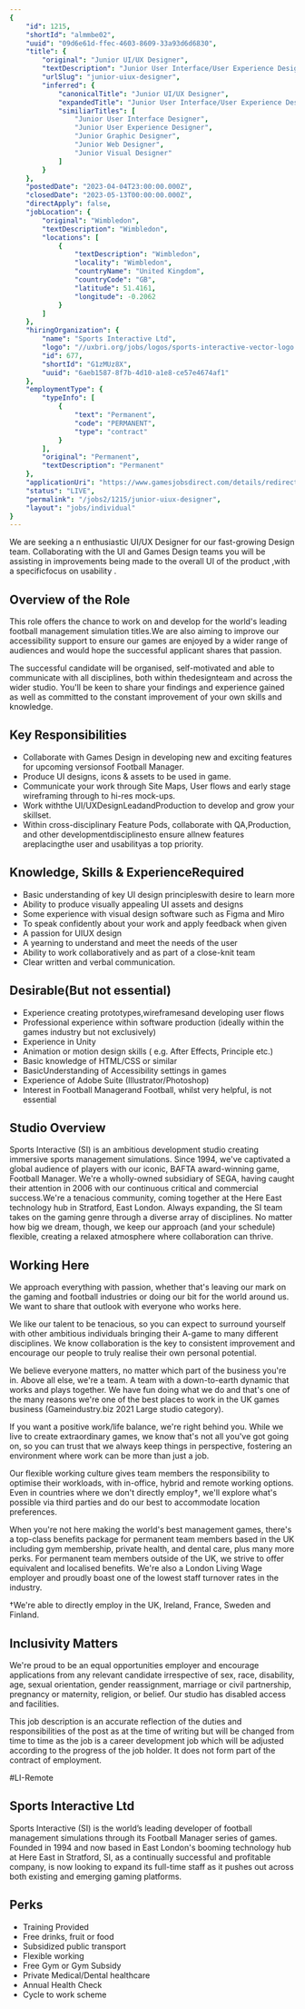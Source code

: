 ```yaml
---
{
	"id": 1215,
	"shortId": "almmbe02",
	"uuid": "09d6e61d-ffec-4603-8609-33a93d6d6830",
	"title": {
		"original": "Junior UI/UX Designer",
		"textDescription": "Junior User Interface/User Experience Designer",
		"urlSlug": "junior-uiux-designer",
		"inferred": {
			"canonicalTitle": "Junior UI/UX Designer",
			"expandedTitle": "Junior User Interface/User Experience Designer",
			"similiarTitles": [
				"Junior User Interface Designer",
				"Junior User Experience Designer",
				"Junior Graphic Designer",
				"Junior Web Designer",
				"Junior Visual Designer"
			]
		}
	},
	"postedDate": "2023-04-04T23:00:00.000Z",
	"closedDate": "2023-05-13T00:00:00.000Z",
	"directApply": false,
	"jobLocation": {
		"original": "Wimbledon",
		"textDescription": "Wimbledon",
		"locations": [
			{
				"textDescription": "Wimbledon",
				"locality": "Wimbledon",
				"countryName": "United Kingdom",
				"countryCode": "GB",
				"latitude": 51.4161,
				"longitude": -0.2062
			}
		]
	},
	"hiringOrganization": {
		"name": "Sports Interactive Ltd",
		"logo": "//uxbri.org/jobs/logos/sports-interactive-vector-logo.svg",
		"id": 677,
		"shortId": "G1zMUz8X",
		"uuid": "6aeb1587-8f7b-4d10-a1e8-ce57e4674af1"
	},
	"employmentType": {
		"typeInfo": [
			{
				"text": "Permanent",
				"code": "PERMANENT",
				"type": "contract"
			}
		],
		"original": "Permanent",
		"textDescription": "Permanent"
	},
	"applicationUri": "https://www.gamesjobsdirect.com/details/redirect/junior-uiux-designer/234978",
	"status": "LIVE",
	"permalink": "/jobs2/1215/junior-uiux-designer",
	"layout": "jobs/individual"
}
---
```

<p>We are seeking a n enthusiastic UI/UX Designer for our fast-growing Design team. Collaborating with the UI and Games Design teams you will be assisting in improvements being made to the overall UI of the product ,with a specificfocus on usability .</p>
<h2 id="overview-of-the-role">Overview of the Role</h2>
<p>This role offers the chance to work on and develop for the world's leading football management simulation titles.We are also aiming to improve our accessibility support to ensure our games are enjoyed by a wider range of audiences and would hope the successful applicant shares that passion.</p>
<p>The successful candidate will be organised, self-motivated and able to communicate with all disciplines, both within thedesignteam and across the wider studio. You'll be keen to share your findings and experience gained as well as committed to the constant improvement of your own skills and knowledge.</p>
<h2 id="key-responsibilities">Key Responsibilities</h2>
<ul>
<li>Collaborate with Games Design in developing new and exciting features for upcoming versionsof Football Manager.</li>
<li>Produce UI designs, icons &amp; assets to be used in game.</li>
<li>Communicate your work through Site Maps, User flows and early stage wireframing through to hi-res mock-ups.</li>
<li>Work withthe UI/UXDesignLeadandProduction to develop and grow your skillset.</li>
<li>Within cross-disciplinary Feature Pods, collaborate with QA,Production, and other developmentdisciplinesto ensure allnew features areplacingthe user and usabilityas a top priority.</li>
</ul>
<h2 id="knowledge-skills--experiencerequired">Knowledge, Skills &amp; ExperienceRequired</h2>
<ul>
<li>Basic understanding of key UI design principleswith desire to learn more</li>
<li>Ability to produce visually appealing UI assets and designs</li>
<li>Some experience with visual design software such as Figma and Miro</li>
<li>To speak confidently about your work and apply feedback when given</li>
<li>A passion for UIUX design</li>
<li>A yearning to understand and meet the needs of the user</li>
<li>Ability to work collaboratively and as part of a close-knit team</li>
<li>Clear written and verbal communication.</li>
</ul>
<h2 id="desirablebut-not-essential">Desirable(But not essential)</h2>
<ul>
<li>Experience creating prototypes,wireframesand developing user flows</li>
<li>Professional experience within software production (ideally within the games industry but not exclusively)</li>
<li>Experience in Unity</li>
<li>Animation or motion design skills ( e.g. After Effects, Principle etc.)</li>
<li>Basic knowledge of HTML/CSS or similar</li>
<li>BasicUnderstanding of Accessibility settings in games</li>
<li>Experience of Adobe Suite (Illustrator/Photoshop)</li>
<li>Interest in Football Managerand Football, whilst very helpful, is not essential</li>
</ul>
<h2 id="studio-overview">Studio Overview</h2>
<p>Sports Interactive (SI) is an ambitious development studio creating immersive sports management simulations. Since 1994, we've captivated a global audience of players with our iconic, BAFTA award-winning game, Football Manager. We're a wholly-owned subsidiary of SEGA, having caught their attention in 2006 with our continuous critical and commercial success.We're a tenacious community, coming together at the Here East technology hub in Stratford, East London. Always expanding, the SI team takes on the gaming genre through a diverse array of disciplines. No matter how big we dream, though, we keep our approach (and your schedule) flexible, creating a relaxed atmosphere where collaboration can thrive.</p>
<h2 id="working-here">Working Here</h2>
<p>We approach everything with passion, whether that's leaving our mark on the gaming and football industries or doing our bit for the world around us. We want to share that outlook with everyone who works here.</p>
<p>We like our talent to be tenacious, so you can expect to surround yourself with other ambitious individuals bringing their A-game to many different disciplines. We know collaboration is the key to consistent improvement and encourage our people to truly realise their own personal potential.</p>
<p>We believe everyone matters, no matter which part of the business you're in. Above all else, we're a team. A team with a down-to-earth dynamic that works and plays together. We have fun doing what we do and that's one of the many reasons we're one of the best places to work in the UK games business (Gameindustry.biz 2021 Large studio category).</p>
<p>If you want a positive work/life balance, we're right behind you. While we live to create extraordinary games, we know that's not all you've got going on, so you can trust that we always keep things in perspective, fostering an environment where work can be more than just a job.</p>
<p>Our flexible working culture gives team members the responsibility to optimise their workloads, with in-office, hybrid and remote working options. Even in countries where we don't directly employ†, we'll explore what's possible via third parties and do our best to accommodate location preferences.</p>
<p>When you're not here making the world's best management games, there's a top-class benefits package for permanent team members based in the UK including gym membership, private health, and dental care, plus many more perks. For permanent team members outside of the UK, we strive to offer equivalent and localised benefits. We're also a London Living Wage employer and proudly boast one of the lowest staff turnover rates in the industry.</p>
<p>†We're able to directly employ in the UK, Ireland, France, Sweden and Finland.</p>
<h2 id="inclusivity-matters">Inclusivity Matters</h2>
<p>We're proud to be an equal opportunities employer and encourage applications from any relevant candidate irrespective of sex, race, disability, age, sexual orientation, gender reassignment, marriage or civil partnership, pregnancy or maternity, religion, or belief. Our studio has disabled access and facilities.</p>
<p>This job description is an accurate reflection of the duties and responsibilities of the post as at the time of writing but will be changed from time to time as the job is a career development job which will be adjusted according to the progress of the job holder. It does not form part of the contract of employment.</p>
<p>#LI-Remote</p>
<h2 id="sports-interactive-ltd">Sports Interactive Ltd</h2>
<p>Sports Interactive (SI) is the world’s leading developer of football management simulations through its Football Manager series of games. Founded in 1994 and now based in East London's booming technology hub at Here East in Stratford, SI, as a continually successful and profitable company, is now looking to expand its full-time staff as it pushes out across both existing and emerging gaming platforms.</p>
<h2 id="perks">Perks</h2>
<ul>
<li>Training Provided</li>
<li>Free drinks, fruit or food</li>
<li>Subsidized public transport</li>
<li>Flexible working</li>
<li>Free Gym or Gym Subsidy</li>
<li>Private Medical/Dental healthcare</li>
<li>Annual Health Check</li>
<li>Cycle to work scheme</li>
</ul>

